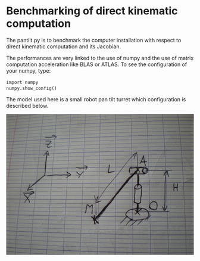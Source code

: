 # Benchmarking of direct kinematic computation

The pantilt.py is to benchmark the computer installation with respect to direct kinematic computation and its Jacobian.

The performances are very linked to the use of numpy and the use of matrix computation acceleration like BLAS or ATLAS. To see the configuration of your numpy, type:

```
import numpy
numpy.show_config()
```

The model used here is a small robot pan tilt turret which configuration is described below.

![sketch](pan_tilt.JPG)

